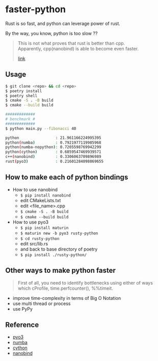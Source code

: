 # faster-python

Rust is so fast, and python can leverage power of rust.

By the way, you know, python is too slow ??

> This is not what proves that rust is better than cpp.  
> Apparently, cpp(nanobind) is able to become even faster.  
> 
> [link](https://github.com/terib0l/faster-python/issues/1)

## Usage

```bash
$ git clone <repo> && cd <repo>
$ poetry install
$ poetry shell
$ cmake -S . -B build
$ cmake --build build

#############
# benchmark #
#############
$ python main.py --fibonacci 40

python                : 21.961166224995395
python(numba)         : 0.7921977119985968
python(numba-nopython): 0.7205598769942299
python(cython)        : 0.6859547469939571
c++(nanobind)         : 0.3306063709896989
rust(pyo3)            : 0.21601284098869655
```

## How to make each of python bindings

* How to use nanobind
  * `$ pip install nanobind`
  * edit CMakeLists.txt
  * edit <file_name>.cpp
  * `$ cmake -S . -B build`
  * `$ cmake --build build`
* How to use pyo3
  * `$ pip install maturin`
  * `$ maturin new -b pyo3 rusty-python`
  * `$ cd rusty-python`
  * edit src/lib.rs
  * and back to base directory of poetry
  * `$ pip install ./rusty-python/`

## Other ways to make python faster

> First of all, you need to identify bottlenecks using either of ways which cProfile, time.perfcounter(), %%timeit.

* improve time-complexity in terms of Big O Notation
* use multi thread or process
* use PyPy

## Reference

* [pyo3](https://betterprogramming.pub/improving-python-with-rust-ed12bffd2ca4)
* [numba](https://numba.pydata.org/numba-doc/latest/user/5minguide.html)
* [cython](https://www.infoworld.com/article/3648539/faster-python-made-easier-with-cythons-pure-python-mode.html)
* [nanobind](https://nanobind.readthedocs.io/en/latest/index.html)
